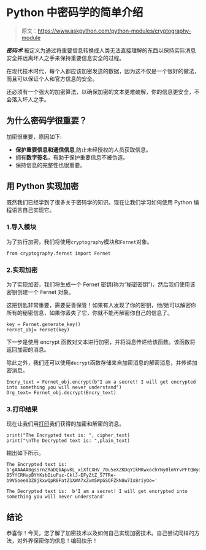 # Python 中密码学的简单介绍

> 原文：<https://www.askpython.com/python-modules/cryptography-module>

***密码术*** 被定义为通过将重要信息转换成人类无法直接理解的东西以保持实际消息安全并远离坏人之手来保持重要信息安全的过程。

在现代技术时代，每个人都应该加密发送的数据，因为这不仅是一个很好的做法，而且可以保证个人和官方信息的安全。

还必须有一个强大的加密算法，以确保加密的文本更难破解，你的信息更安全，不会落入坏人之手。

## 为什么密码学很重要？

加密很重要，原因如下:

*   **保护重要信息和通信信息**,防止未经授权的人员获取信息。
*   拥有**数字签名**，有助于保护重要信息不被伪造。
*   保持信息的完整性也很重要。

## 用 Python 实现加密

既然我们已经学到了很多关于密码学的知识。现在让我们学习如何使用 Python 编程语言自己实现它。

### 1.导入模块

为了执行加密，我们将使用`cryptography`模块和`Fernet`对象。

```
from cryptography.fernet import Fernet

```

### 2.实现加密

为了实现加密，我们将生成一个 Fernet 密钥(称为“秘密密钥”)，然后我们使用该密钥创建一个 Fernet 对象。

这把钥匙非常重要，需要妥善保管！如果有人发现了你的密钥，他/她可以解密你所有的秘密信息，如果你丢失了它，你就不能再解密你自己的信息了。

```
key = Fernet.generate_key()
Fernet_obj= Fernet(key)

```

下一步是使用 encrypt 函数对文本进行加密，并将消息传递给该函数。该函数将返回加密的消息。

除此之外，我们还可以使用`decrypt`函数存储来自加密消息的解密消息，并传递加密消息。

```
Encry_text = Fernet_obj.encrypt(b"I am a secret! I will get encrypted into something you will never understand")
Org_text= Fernet_obj.decrypt(Encry_text)

```

### 3.打印结果

现在让我们用[打印](https://www.askpython.com/python/built-in-methods/python-print-function)我们获得的加密和解密的消息。

```
print("The Encrypted text is: ", cipher_text)
print("\nThe Decrypted text is: ",plain_text)

```

输出如下所示。

```
The Encrypted text is:  b'gAAAAABgsSrnZRaDQbApvKL_xiXfCXHV_70u5eXZKDqYIkMKwxochYNy0lmVrvPFtQWya22MZh92rimscuA5VBuoN-B5YfCRHvpBYhKsbIiuPuz-CklJ-EFyZtZ_S7TRe-b9VSoee03Z8jkxwQpR8FatZ1XWA7xZvm5WpGSQFZkN8w7Ix8riyOo='

The Decrypted text is:  b'I am a secret! I will get encrypted into something you will never understand'

```

## 结论

恭喜你！今天，您了解了加密技术以及如何自己实现加密技术。自己尝试同样的方法，对外界保密你的信息！编码快乐！